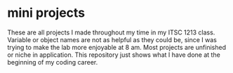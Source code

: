 # mini projects

These are all projects I made throughout my time in my ITSC 1213 class. 
Variable or object names are not as helpful as they could be, since I was trying to make the lab more enjoyable at 8 am. 
Most projects are unfinished or niche in application. This repository just shows what I have done 
at the beginning of my coding career. 
